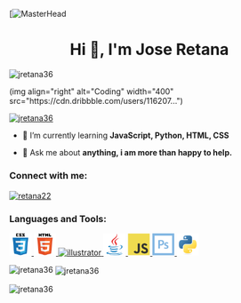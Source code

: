 [![MasterHead](https://dribbble.com/shots/2619105/attachments/2619105-digital-eye?mode=media)
<h1 align="center">Hi 👋, I'm Jose Retana</h1>
<p align="left"> <img src=https://gifdb.com/gif/honeycomb-digital-screen-l3096mxifcfzmhl9.html" alt="jretana36" /> </p>
(img align="right" alt="Coding" width="400" src="https://cdn.dribbble.com/users/116207...")

<p align="left"> <a href="https://github.com/ryo-ma/github-profile-trophy"><img src="https://github-profile-trophy.vercel.app/?username=jretana36" alt="jretana36" /></a> </p>

- 🌱 I’m currently learning **JavaScript, Python, HTML, CSS**

- 💬 Ask me about **anything, i am more than happy to help.**

<h3 align="left">Connect with me:</h3>
<p align="left">
<a href="https://linkedin.com/in/retana22" target="blank"><img align="center" src="https://raw.githubusercontent.com/rahuldkjain/github-profile-readme-generator/master/src/images/icons/Social/linked-in-alt.svg" alt="retana22" height="30" width="40" /></a>
</p>

<h3 align="left">Languages and Tools:</h3>
<p align="left"> <a href="https://www.w3schools.com/css/" target="_blank" rel="noreferrer"> <img src="https://raw.githubusercontent.com/devicons/devicon/master/icons/css3/css3-original-wordmark.svg" alt="css3" width="40" height="40"/> </a> <a href="https://www.w3.org/html/" target="_blank" rel="noreferrer"> <img src="https://raw.githubusercontent.com/devicons/devicon/master/icons/html5/html5-original-wordmark.svg" alt="html5" width="40" height="40"/> </a> <a href="https://www.adobe.com/in/products/illustrator.html" target="_blank" rel="noreferrer"> <img src="https://www.vectorlogo.zone/logos/adobe_illustrator/adobe_illustrator-icon.svg" alt="illustrator" width="40" height="40"/> </a> <a href="https://www.java.com" target="_blank" rel="noreferrer"> <img src="https://raw.githubusercontent.com/devicons/devicon/master/icons/java/java-original.svg" alt="java" width="40" height="40"/> </a> <a href="https://developer.mozilla.org/en-US/docs/Web/JavaScript" target="_blank" rel="noreferrer"> <img src="https://raw.githubusercontent.com/devicons/devicon/master/icons/javascript/javascript-original.svg" alt="javascript" width="40" height="40"/> </a> <a href="https://www.photoshop.com/en" target="_blank" rel="noreferrer"> <img src="https://raw.githubusercontent.com/devicons/devicon/master/icons/photoshop/photoshop-line.svg" alt="photoshop" width="40" height="40"/> </a> <a href="https://www.python.org" target="_blank" rel="noreferrer"> <img src="https://raw.githubusercontent.com/devicons/devicon/master/icons/python/python-original.svg" alt="python" width="40" height="40"/> </a> </p>

<p><img align="left" src="https://github-readme-stats.vercel.app/api/top-langs?username=jretana36&show_icons=true&locale=en&layout=compact" alt="jretana36" /></p>

<p>&nbsp;<img align="center" src="https://github-readme-stats.vercel.app/api?username=jretana36&show_icons=true&locale=en" alt="jretana36" /></p>

<p><img align="center" src="https://github-readme-streak-stats.herokuapp.com/?user=jretana36&" alt="jretana36" /></p>
